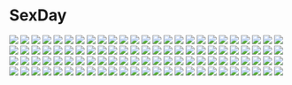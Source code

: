 # SexDay
![](https://konachan.com/jpeg/0be9568079d597667b89d9b0508f4e19/Konachan.com%20-%20163232%20fan%20harukaze_setsuna%20panties%20see_through%20thighhighs%20tinkerbell%20tinkle%20twintails%20underwear.jpg)
![](https://konachan.com/jpeg/2fa12aa8705606e4eb46125de885010f/Konachan.com%20-%20185981%202girls%20ass%20blonde_hair%20blue_eyes%20boots%20fang%20gloves%20gray_eyes%20logo%20long_hair%20navel%20obiwan%20panties%20skirt%20thighhighs%20underwear%20watermark%20white_hair%20wink.jpg)
![](https://konachan.com/image/7db23b0831563887e1c50e71e0408c14/Konachan.com%20-%20237347%20animal%20aqua_eyes%20crab%20drogoth%20headband%20horns%20kanna_kamui%20kobayashi-san_chi_no_maid_dragon%20loli%20long_hair%20purple_hair%20tail%20thighhighs%20white.jpg)
![](https://konachan.com/jpeg/988f297b772808c92e3f99f4d7c9d1ee/Konachan.com%20-%20178816%20blue_eyes%20blush%20breasts%20game_cg%20glace%20koishiki_manual%20nipples%20pink_hair%20saeki_nao%20sex%20shirt_lift%20suzuka_aki.jpg)
![](https://konachan.com/jpeg/d86635b0c02324ead8ab65d14f9b6f91/Konachan.com%20-%20175472%20bow%20charlles_faltesia%20flowers%20game_cg%20green_hair%20male%20mikagami_mamizu%20pointed_ears%20school_uniform%20short_hair%20tenma_hayato%20tie%20whirlpool%20yellow_eyes.jpg)
![](https://konachan.com/image/faf64bd9afb10d3ebd60b5c28aedca2e/Konachan.com%20-%20207969%20anthropomorphism%20bikini_top%20blonde_hair%20breasts%20brown_eyes%20cleavage%20clouds%20food%20ice_cream%20long_hair%20sky%20takasaki_ryo%20tree%20twintails%20wink.jpg)
![](https://konachan.com/image/73c42a3c5ea269d2a3bd910274eb9adf/Konachan.com%20-%2033030%20aquaplus%20kusugawa_sasara%20leaf%20suzuhira_hiro%20to_heart%20to_heart_2.jpg)
![](https://konachan.com/jpeg/55889581a8ba9827457f5eb6dbf5d5a7/Konachan.com%20-%20214042%20animal_ears%20blood%20blush%20breast_grab%20breasts%20censored%20cum%20game_cg%20maid%20nipples%20penis%20pink_hair%20purple_eyes%20pussy%20sex%20skyfish%20tagme_%28artist%29%20tail.jpg)
![](https://konachan.com/image/bcda16df71e3a0468087a1f062ca9e6b/Konachan.com%20-%20296817%20anthropomorphism%20azur_lane%20bell%20bicolored_eyes%20bow%20breast_hold%20breasts%20cameltoe%20choker%20christmas%20horns%20maya_g%20nipples%20pantyhose%20ribbons%20topless.jpg)
![](https://konachan.com/jpeg/8fa3a43c5d2739d9eb7a90e1e72386e7/Konachan.com%20-%20238574%20black_hair%20blush%20breast_grab%20breasts%20brown_eyes%20censored%20game_cg%20gloves%20ikeda_eri%20long_hair%20navel%20nipples%20nude%20penis%20pubic_hair%20sex%20spread_legs%20wet.jpg)
![](https://konachan.com/jpeg/9ec1c117b7efa150997ffb590649645e/Konachan.com%20-%20174277%20brown_hair%20choker%20fairy_fencer_f%20fang_%28fairy_fencer_f%29%20game_cg%20pink_eyes%20pink_hair%20short_hair%20skirt%20thighhighs%20tsunako%20twintails.jpg)
![](https://konachan.com/image/4717a096793df369be523c411720f0c5/Konachan.com%20-%20254901%20all_male%20animal%20black_eyes%20black_hair%20blonde_hair%20blood%20brown_hair%20crab%20glasses%20group%20male%20motoharu%20scan%20short_hair%20tabata_hidenori%20tadakuni%20tie%20wink.jpg)
![](https://konachan.com/jpeg/c196905c20e9521cc2a240204c5749b2/Konachan.com%20-%20307351%20azur_lane%20bikini%20clouds%20cropped%20flowers%20green_eyes%20hat%20kanzaki_kureha%20long_hair%20navel%20phone%20red_hair%20sky%20sunglasses%20swimsuit%20umbrella%20waifu2x.jpg)
![](https://konachan.com/image/f5b22facb18f10b9cafd73f9d8081948/Konachan.com%20-%2013391%20elfen_lied%20lucy_%28elfen_lied%29.jpg)
![](https://konachan.com/image/658e9d7603cb042e61c1d08c28579da4/Konachan.com%20-%2069340%20bakemonogatari%20monogatari_%28series%29%20senjougahara_hitagi%20skirt%20thighhighs.jpg)
![](https://konachan.com/image/4d442a670fabc8943bcc90fcb6d41042/Konachan.com%20-%20136770%20hatsune_miku%20ikushima%20vocaloid.jpg)
![](https://konachan.com/jpeg/c3fb529a4c43c80ef1de76cc92ba9697/Konachan.com%20-%20236206%20ass%20blush%20green_hair%20hirasato%20japanese_clothes%20long_hair%20sketch%20socks%20touhoku_zunko%20vocaloid%20voiceroid%20yellow_eyes%20yukata.jpg)
![](https://konachan.com/image/57c08a89c6dfc1944effd0c45c8e168b/Konachan.com%20-%20135536%20ass%20blush%20breasts%20censored%20green_eyes%20ikaros%20kikurage%20pink_hair%20pussy%20pussy_juice%20sora_no_otoshimono%20thighhighs.jpg)
![](https://konachan.com/image/a8639582640f1f501b7852731a4f93b1/Konachan.com%20-%2043814%20mecha%20neon_genesis_evangelion%20ukitakumuki.jpg)
![](https://konachan.com/image/4ca4a2b88d1e3a2d389517890c30b9af/Konachan.com%20-%20135509%20bicolored_eyes%20breasts%20cleavage%20horns%20kou_%28garakuta_teikoku%29%20panties%20samurai%20spear%20tagme%20thighhighs%20underwear%20weapon.jpg)
![](https://konachan.com/image/e31076604c1926757a83a450fc09c2a5/Konachan.com%20-%20112042%20blonde_hair%20blue_eyes%20boots%20gloves%20maka_albarn%20school_uniform%20short_hair%20siraha%20skirt%20soul_eater%20tie%20twintails.jpg)
![](https://konachan.com/jpeg/4a364f8378faa0b8270073aee67a57c4/Konachan.com%20-%20297044%20bed%20breasts%20brown_hair%20catgirl%20chen%20dark%20foxgirl%20hug%20long_hair%20no_bra%20nopan%20open_shirt%20red_eyes%20short_hair%20tail%20touhou%20undressing%20yakumo_ran.jpg)
![](https://konachan.com/image/f31e4e488e6eb6de1785b357a4a2ed56/Konachan.com%20-%20100153%20censored%20komeiji_satori%20mochi.f%20nipples%20open_shirt%20purple_hair%20pussy%20pussy_juice%20red_eyes%20short_hair%20spread_legs%20tears%20tentacles%20touhou%20wink.jpg)
![](https://konachan.com/image/d3fb96e4417511427458348320077c84/Konachan.com%20-%20123782%20ano_natsu_de_matteru%20kitahara_mio%20rinon_%28ano_natsu_de_matteru%29%20school_uniform%20takatsuki_ichika%20tanigawa_kanna%20uon_taraku%20yamano_remon.jpg)
![](https://konachan.com/image/154e50249a65b18bac58a9ea591268a0/Konachan.com%20-%20180260%202girls%20animal%20black_hair%20brown_eyes%20cabbit%20cat%20headband%20horse%20jpeg_artifacts%20kimono%20logo%20long_hair%20pink_eyes%20purple_hair%20rubi-sama%20skyfish%20watermark.jpg)
![](https://konachan.com/image/c40c78cb5d808649e80d3e10100fccea/Konachan.com%20-%2073532%20atomix%20bakemonogatari%20long_hair%20monogatari_%28series%29%20purple_eyes%20purple_hair%20senjougahara_hitagi%20signed%20skirt%20tie.jpg)
![](https://konachan.com/image/7145882c5a00173a37379f7786a43056/Konachan.com%20-%20104575%20green_eyes%20green_hair%20gumi%20vocaloid.jpg)
![](https://konachan.com/image/5482e0bde1fc3aa1e6ea58d5fa9bbf25/Konachan.com%20-%2043315%20clannad%20sakagami_tomoyo.jpg)
![](https://konachan.com/image/1b67f3e0d7ef16544b69411785c4f820/Konachan.com%20-%2036954%202girls%20blue_eyes%20breasts%20catgirl%20cleavage%20demon%20garter%20green_hair%20headdress%20long_hair%20maid%20pink_eyes%20pink_hair%20ribbons%20tail%20thighhighs%20wings.jpg)
![](https://konachan.com/image/8a4822182f481057260d1dabb3233b58/Konachan.com%20-%20173357%20blonde_hair%20parody%20red_eyes%20ribbons%20rumia%20short_hair%20torii%20touhou%20watashi_ga_motenai_no_wa_dou_kangaetemo_omaera_ga_warui%21%20woofey.jpg)
![](https://konachan.com/jpeg/55edee7518a22dbf5d0af93224082556/Konachan.com%20-%20287248%20beach%20bikini%20blue_eyes%20blue_hair%20bow%20braids%20emori_miku%20emori_miku_project%20ibara_riato%20long_hair%20see_through%20swim_ring%20swimsuit%20water%20wristwear.jpg)
![](https://konachan.com/jpeg/9da986c774d71460d37c0b1798bd48eb/Konachan.com%20-%20269150%20akky_%28akimi1127%29%20animal%20bird%20blonde_hair%20blue_eyes%20bow%20building%20clouds%20forest%20lolita_fashion%20long_hair%20original%20ribbons%20scenic%20skirt%20sky%20sunset%20tree.jpg)
![](https://konachan.com/image/b4b32aaa17061796ba2c72bacdaab36a/Konachan.com%20-%20242388%20gary_%28ib%29%20hanging%20ib%20ib_%28ib%29%20kneehighs%20male%20mary_%28ib%29%20petals%20rozu_ki%20skirt.jpg)
![](https://konachan.com/image/96bf0384cb94d9e87a85ae466530b7c4/Konachan.com%20-%2019550%20fuu%20samurai_champloo%20yellow.jpg)
![](https://konachan.com/jpeg/da38ad729a2427618545a36f96edfff4/Konachan.com%20-%20177881%20aikawa_arisa_%28kiss_ato%29%20blue_eyes%20brown_hair%20game_cg%20giga%20kiss_ato%20long_hair%20mikoto_akemi%20thighhighs.jpg)
![](https://konachan.com/jpeg/01f1c44b2dbd990a3aff1c73e0afe039/Konachan.com%20-%2037023%20aozaki_touko%20kara_no_kyoukai%20type-moon%20white.jpg)
![](https://konachan.com/jpeg/95be9f19c909634bf2aa02848a1e0a0e/Konachan.com%20-%20294286%20araragi_koyomi%20bakemonogatari%20black_hair%20blonde_hair%20fang%20kizumonogatari%20long_hair%20male%20ntend%20orange_eyes%20pointed_ears%20ponytail%20short_hair%20vampire.jpg)
![](https://konachan.com/image/f295e3ea0f607e40e0fc9645df7a0696/Konachan.com%20-%20132749%20blue_hair%20kawashima_ami%20school_uniform%20skirt%20takasu_ryuuji%20toradora%20tsukumo.jpg)
![](https://konachan.com/image/976bab44ad92fdb2d92ce324d1470c75/Konachan.com%20-%20209336%20anthropomorphism%20chibi%20equipments_fairy_%28kancolle%29%20fairy_%28kancolle%29%20hinata_yuu_%28artist%29%20kantai_collection%20northern_ocean_hime%20tagme%20tagme_%28character%29.jpg)
![](https://konachan.com/jpeg/c784264c9e11d5d82dcc1ff2ad8cc3b9/Konachan.com%20-%20118524%20brown_hair%20original%20school_uniform%20sesena_yau%20thighhighs.jpg)
![](https://konachan.com/image/ad52df28767059fb29a38676c24be6ef/Konachan.com%20-%20154260%20fuuchouin_kazuki%20getbackers%20kakei_juubei%20papillon10.jpg)
![](https://konachan.com/image/5af81c43820d272611e63aa27730c180/Konachan.com%20-%20145205%20animal_ears%20apron%20bell%20blonde_hair%20blush%20braids%20catgirl%20collar%20headdress%20kanijiru%20long_hair%20maid%20original%20red_eyes%20ribbons%20tail%20thighhighs.jpg)
![](https://konachan.com/jpeg/63271dcf09b970ffce57162184ac6331/Konachan.com%20-%2078124%20hatsune_miku%20twintails%20vocaloid.jpg)
![](https://konachan.com/image/4a1a681634492cd260b2c9cf47ecf39b/Konachan.com%20-%20142312%20chiba_sadoru%20long_hair%20original%20panties%20scan%20striped_panties%20underwear.jpg)
![](https://konachan.com/image/85c98be94a478974a3059db1aef3996e/Konachan.com%20-%2011619%20tagme.jpg)
![](https://konachan.com/jpeg/21500b2b90c374cc24d08bf1c597a29b/Konachan.com%20-%2030618%20cyan%20guu%20jungle_wa_itsumo_hale_nochi_guu.jpg)
![](https://konachan.com/image/b1756f6114a379c2ff92cdee26c8434e/Konachan.com%20-%2091805%20aki_minoriko%20aki_shizuha%20blonde_hair%20hat%20letty_whiterock%20touhou%20yume_shokunin.jpg)
![](https://konachan.com/jpeg/55fccd7bccc62f92e9a213f7a285f931/Konachan.com%20-%20268567%20beach%20bikini%20blush%20brown_hair%20clouds%20green_eyes%20himekawa_yuki%20hoodie%20idolmaster%20long_hair%20navel%20panty_pull%20ribbons%20sky%20swimsuit%20tree%20water%20wet.jpg)
![](https://konachan.com/jpeg/1914dde4e1de25319df7cec6890cd71f/Konachan.com%20-%20191450%20blue_eyes%20blue_hair%20dress%20hat%20ikamusume%20loli%20long_hair%20shinryaku%21_ikamusume%20tentacles%20white.jpg)
![](https://konachan.com/jpeg/1998a69baa43a4d409c8c7fba0c3a1b8/Konachan.com%20-%20190785%202girls%20animal%20bird%20blue_hair%20clouds%20dj_max%20dress%20lady_made_star%20nina_klatt%20ponytail%20ribbons%20seha_klatt%20twins%20wristwear%20yuuki_tatsuya.jpg)
![](https://konachan.com/jpeg/a11bcb254ad9cf34c03a2cc1e49c669e/Konachan.com%20-%20136483%20game_cg%20minori%20supipara.jpg)
![](https://konachan.com/jpeg/c8d0eabbd389d936092001bcc543c36d/Konachan.com%20-%20177993%20blush%20brown_eyes%20long_hair%20original%20purple_hair%20scarf%20skirt%20snow%20swordsouls%20train%20valentine%20winter.jpg)
![](https://konachan.com/image/5d9177fcfe133cd32637e5a6a7f40a28/Konachan.com%20-%20194998%20bath%20bathtub%20black_hair%20cuteg%20kono_naka_ni_hitori_imouto_ga_iru%21%20long_hair%20nude%20scan%20tsuruma_konoe%20wet.jpg)
![](https://konachan.com/image/d270d9758818de7b88f8442dcaf68b52/Konachan.com%20-%20144701%20air%20aqua_eyes%20blonde_hair%20blush%20clouds%20flowers%20hat%20hinokami_sakura%20kamio_misuzu%20long_hair%20petals%20sky%20sunflower.jpg)
![](https://konachan.com/image/a7fd5731bab458bdf09582e05b810e7d/Konachan.com%20-%20130166%20ano_natsu_de_matteru%20kitahara_mio%20rinon_%28ano_natsu_de_matteru%29%20takatsuki_ichika%20tanigawa_kanna%20yamano_remon.jpg)
![](https://konachan.com/jpeg/bd4fd34087ec41f4e258925215caf502/Konachan.com%20-%20248633%20blonde_hair%20breasts%20brown_hair%20cleavage%20genderswap%20gintama%20gray_hair%20long_hair%20okita_sougo%20ponytail%20red_eyes%20shirt%20short_hair%20uniform%20waifu2x%20wink.jpg)
![](https://konachan.com/image/7b09f5d3e581355b35ffe9da9281519c/Konachan.com%20-%20243145%20clouds%20flowers%20gotsukii%20nobody%20original%20scenic%20sky%20train.jpg)
![](https://konachan.com/image/c4fddef421500b7d7efeb784bb48099d/Konachan.com%20-%2082985%20aqua_eyes%20aqua_hair%20guitar%20hatsune_miku%20instrument%20miku_append%20thighhighs%20twintails%20vocaloid%20yuuki_eishi.jpg)
![](https://konachan.com/image/6cb0a622a5d93db05a411fc22cba7845/Konachan.com%20-%2066898%202girls%20apron%20blue_hair%20braids%20dress%20hat%20headdress%20izayoi_sakuya%20maid%20moon%20paseri%20red_eyes%20sword%20touhou%20vampire%20weapon%20white_hair%20wings.jpg)
![](https://konachan.com/jpeg/fe07be79b601154df20684e6ec626a15/Konachan.com%20-%20194208%20black_hair%20blue_eyes%20blush%20breasts%20game_cg%20long_hair%20lump_of_sugar%20moekibara_fumitake%20nipples%20unmei_senjou_no_phi%20yaegasumi_shino.jpg)
![](https://konachan.com/image/50dc46c8f2fed21e874ac18e1e1963d9/Konachan.com%20-%20174524%20city%20dark%20nobody%20original%20rain%20scenic%20sky%20tree%20water%20yuugure.jpg)
![](https://konachan.com/image/3990abf2a1ba26c9add1564a8139208b/Konachan.com%20-%2076643%20angel_beats%21%20kneehighs%20long_hair%20skirt%20tachibana_kanade%20wings%20yellow_eyes.jpg)
![](https://konachan.com/jpeg/9435c0344888ff5756df2a6ffa97bb69/Konachan.com%20-%20252248%20blush%20breasts%20headphones%20jpeg_artifacts%20long_hair%20navel%20necklace%20nude%20pink_eyes%20pink_hair%20pussy%20sonico%20super_sonico%20thighhighs%20uncensored%20v-mag.jpg)
![](https://konachan.com/image/7e59b09d81ac43826b7b8fdf6af009a3/Konachan.com%20-%2093062%20animal_ears%20breasts%20bunny_ears%20bunnygirl%20cait%20cleavage%20flowers%20food%20japanese_clothes%20original%20red_eyes.jpg)
![](https://konachan.com/image/4e6b98fef876ed6b64923c3ca770fd8a/Konachan.com%20-%20242477%20all_male%20building%20city%20elsword%20elsword_%28character%29%20gloves%20male%20red_eyes%20red_hair%20scarf%20scorpion5050%20short_hair%20snow%20stairs%20sword%20weapon.jpg)
![](https://konachan.com/image/22eddaab8b955c8777a0e30ac6538638/Konachan.com%20-%20205551%20aya_shobon%20bondage%20breasts%20gray_hair%20long_hair%20nipples%20nude%20original%20pointed_ears%20purple_eyes%20pussy%20thighhighs%20uncensored%20wet.jpg)
![](https://konachan.com/image/820c8b6dca7680db608b82220c8c4fbc/Konachan.com%20-%2037483%20pani_poni_dash%20suzuki_sayaka.jpg)
![](https://konachan.com/image/2ab37293c1b433044e239c08bb1518fb/Konachan.com%20-%20100385%20animal_ears%20blush%20buriki%20horns%20masturbation%20panties%20school_uniform%20skirt%20skirt_lift%20underwear.jpg)
![](https://konachan.com/image/307acef942f1aac9f5fcb161fbfad24b/Konachan.com%20-%20177561%20building%20city%20naro0427%20original%20school_uniform.jpg)
![](https://konachan.com/image/09f9022beb4cec24a288943331a02692/Konachan.com%20-%20164576%20blood%20game_cg%20kara_no_shoujo%20kara_no_shoujo_2%20kayahara_yukiko%20knife%20school_uniform%20sugina_miki%20tokisaka_yukari.jpg)
![](https://konachan.com/jpeg/0371d262a88e0ab61c9bf28f4f4fd519/Konachan.com%20-%20159375%20anal%20blonde_hair%20blush%20breasts%20censored%20clochette%20cum%20game_cg%20maid%20nipples%20penis%20pussy%20sex%20shintaro%20thighhighs%20twintails%20uisaki_hinano.jpg)
![](https://konachan.com/image/e0878e141f7f0424098ad94f6640d304/Konachan.com%20-%2021072%20after%20after_sweet_kiss%20animal%20bird%20black_hair%20bra%20breasts%20butterfly%20chihaya_miyuki%20cleavage%20grass%20gray_eyes%20long_hair%20taka_tony%20tree%20underwear%20water.jpg)
![](https://konachan.com/jpeg/b5d1280cccbafd87ca64e061ada58f89/Konachan.com%20-%20183940%20bikini_top%20gia%20long_hair%20navel%20original%20ponytail%20red_eyes%20red_hair%20sword%20weapon%20white.jpg)
![](https://konachan.com/image/9cdc8b0c2f156158d55f797136a9c00f/Konachan.com%20-%20114888%20fortune_arterial%20mocha%20sendo_erika.jpg)
![](https://konachan.com/image/0115f965f3b2673fc98b3f7f231bf4f1/Konachan.com%20-%20282334%20breasts%20censored%20handjob%20nipples%20original%20unsomnus%20watermark.jpg)
![](https://konachan.com/image/8ab605e44042b4d6089b804f5eedd751/Konachan.com%20-%20262363%20all_male%20armor%20bicolored_eyes%20cape%20gloves%20hero%27s_shade%20link_%28zelda%29%20male%20pointed_ears%20polychromatic%20short_hair%20suzumiya_misa%20sword%20weapon.jpg)
![](https://konachan.com/jpeg/9eb8179c3ea358284249ed86c0c977c6/Konachan.com%20-%20138766%20astraythem%20game_cg%20ginta%20sakurazuka_natsuki.jpg)
![](https://konachan.com/image/8f1d4d8895209a9a09f5a86e18c584db/Konachan.com%20-%2043978%20japanese_clothes%20tagme.jpg)
![](https://konachan.com/jpeg/de0f0fc60cc1f12912a2b6df69ab7a82/Konachan.com%20-%20161232%20choker%20dress%20food%20garter%20gloves%20group%20hat%20long_hair%20navel%20pink_eyes%20pink_hair%20pocky%20red_eyes%20shorts%20skirt%20suzmeco%20twintails%20watermark%20wink%20zange.jpg)
![](https://konachan.com/image/064eb463c9872f07b625f88e0a553611/Konachan.com%20-%20262824%20barefoot%20blonde_hair%20blue_eyes%20dress%20feathers%20long_hair%20original%20pointed_ears%20tagme_%28artist%29%20wings.jpg)
![](https://konachan.com/image/a6224019fd14d446a3143b971c571c6c/Konachan.com%20-%2057141%20ganaha_hibiki%20hoshii_miki%20idolmaster%20jpeg_artifacts%20shijou_takane%20taira_tsukune.jpg)
![](https://konachan.com/image/179a1fe251834b7f5b42830f7d88c896/Konachan.com%20-%20205841%202girls%20fireworks%20inami_hatoko%20night%20original%20ponytail%20shorts.jpg)
![](https://konachan.com/image/5dc7a644345cb10055082cad481b68a6/Konachan.com%20-%2026834%20mishima_reika%20rahxephon.jpg)
![](https://konachan.com/jpeg/7520b544c6741868b56bc67df36ea1f0/Konachan.com%20-%20295255%2055level%20animal_ears%20breasts%20cleavage%20dark_skin%20elbow_gloves%20fang%20fate_%28series%29%20gloves%20green_eyes%20long_hair%20purple_hair%20queen_of_sheba%20tail.jpg)
![](https://konachan.com/jpeg/fb4fe82cdff313d974b7a7e288cf5556/Konachan.com%20-%20227125%20apron%20bell%20boots%20bow%20clouds%20crying%20dress%20fairy%20group%20hat%20loli%20long_hair%20miko%20moon%20night%20shrine%20sky%20socks%20stars%20tears%20touhou%20tree%20twintails%20wings.jpg)
![](https://konachan.com/image/3286cc473355619909dcd441312d812b/Konachan.com%20-%20288009%20ass%20ass_grab%20bikini%20blush%20breasts%20fate_grand_order%20fate_%28series%29%20gray_hair%20ponytail%20purple_eyes%20ribbons%20sideboob%20swimsuit%20topless%20yoshi_tama.jpg)
![](https://konachan.com/jpeg/c5cb558d5571339e2f167e0f744a903c/Konachan.com%20-%20175383%20animal_ears%20bow%20catgirl%20cygnus%20fana_arsim%20game_cg%20headband%20kneehighs%20male%20purple_hair%20red_eyes%20school_uniform%20skirt%20tenma_hayato%20whirlpool.jpg)
![](https://konachan.com/image/e0f6f7b80ec50edfb11692df1139e7cb/Konachan.com%20-%2043416%20galaxy_express_999%20maetel%20snow%20winter.jpg)
![](https://konachan.com/image/2d8f8ec95257bdcfa883a18602b1c30b/Konachan.com%20-%20129675%20blue_eyes%20braids%20choker%20ia%20itsuka%20long_hair%20pink_hair%20skirt%20thighhighs%20vocaloid.jpg)
![](https://konachan.com/jpeg/46277ffc5f8f72b31b1e1d69239d6af8/Konachan.com%20-%20180536%20alcot%20black_hair%20blonde_hair%20blue_eyes%20bow%20clover_day%27s%20dress%20game_cg%20hat%20hug%20long_hair%20male%20nimura_yuushi%20red_eyes%20takakura_anri%20takakura_anzu.jpg)
![](https://konachan.com/image/bce0ae901b681e77ecda4d331a9d515f/Konachan.com%20-%2094833%20bunnygirl%20game_cg%20karasuba_yukari%20kobuichi%20pantyhose%20red_hair%20tenshinranman%20yuzusoft.jpg)
![](https://konachan.com/jpeg/aa6bb8bb1342b5995987faa0f80e8c6c/Konachan.com%20-%20258234%20animal_ears%20blonde_hair%20gun%20lynette_bishop%20panties%20scarf%20shimada_fumikane%20strike_witches%20tail%20underwear%20waifu2x%20weapon.jpg)
![](https://konachan.com/jpeg/39ddea76d926a396e1f3c2dc6caaa2be/Konachan.com%20-%20214150%20aliasing%20anthropomorphism%20blush%20breasts%20cleavage%20kantai_collection%20kashima_%28kancolle%29%20nironiro%20panties%20underwear.jpg)
![](https://konachan.com/image/6e5912f3b878edee14993a8dafbe9319/Konachan.com%20-%2016968%20aquaplus%20jpeg_artifacts%20komaki_manaka%20leaf%20to_heart%20to_heart_2.jpg)
![](https://konachan.com/jpeg/07ea260166b59f63f49eac1c478a92da/Konachan.com%20-%20182914%20ayamisiro%20game_cg%20long_hair%20nanase_hikari%20natsu_koi_high_pressure%20phone%20red_hair%20smile%20yellow_eyes.jpg)
![](https://konachan.com/jpeg/a0312e42c9a35aedfbfce759c5c75e69/Konachan.com%20-%20225594%20blush%20game_cg%20hearts_%28company%29%20nagi_kisara%20natsuiro_kokoro_log%20school_uniform%20shiromochi_sakura.jpg)
![](https://konachan.com/jpeg/6d7ae73c8ff627284a7c9b54da3dc0e3/Konachan.com%20-%20275443%20soe%20star_butterfly%20star_vs._the_forces_of_evil.jpg)
![](https://konachan.com/image/b40ab088ccbd40c4d4db8614db957994/Konachan.com%20-%2089915%20ass%20christmas%20game-style%20nishimikado_hiyoko%20no_bra%20panties%20princess_strike%21%20striped_panties%20tsukishima_yuuko%20underboob%20underwear.jpg)
![](https://konachan.com/jpeg/6aa7a7c39eeae0fab8528729739149c0/Konachan.com%20-%20112119%20all_male%20food%20game_cg%20huke%20ice_cream%20male%20steins%3Bgate%20trap%20urushibara_ruka.jpg)
![](https://konachan.com/image/3b853e6be500b4b0b548a438b28e1e7a/Konachan.com%20-%2079783%20blue_eyes%20bodysuit%20neon_genesis_evangelion%20skintight%20soryu_asuka_langley%20watermark.jpg)
